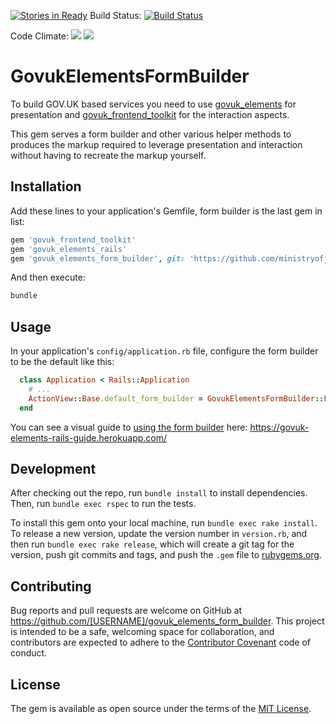 [![Stories in Ready](https://badge.waffle.io/ministryofjustice/govuk_elements_form_builder.png?label=ready&title=Ready)](https://waffle.io/ministryofjustice/govuk_elements_form_builder)
Build Status: [![Build Status](https://travis-ci.org/ministryofjustice/govuk_elements_form_builder.svg)](https://travis-ci.org/ministryofjustice/govuk_elements_form_builder)

Code Climate: <a href="https://codeclimate.com/github/ministryofjustice/govuk_elements_form_builder"><img src="https://codeclimate.com/github/ministryofjustice/govuk_elements_form_builder/badges/gpa.svg" /></a> <a href="https://codeclimate.com/github/ministryofjustice/govuk_elements_form_builder/coverage"><img src="https://codeclimate.com/github/ministryofjustice/govuk_elements_form_builder/badges/coverage.svg" /></a>
# GovukElementsFormBuilder

To build GOV.UK based services you need to use [govuk_elements](https://github.com/alphagov/govuk_elements) for presentation and [govuk_frontend_toolkit](https://github.com/alphagov/govuk_frontend_toolkit) for the interaction aspects.

This gem serves a form builder and other various helper methods to produces the markup required to leverage presentation and interaction without having to recreate the markup yourself.

## Installation

Add these lines to your application's Gemfile, form builder is the last gem in list:

```ruby
gem 'govuk_frontend_toolkit'
gem 'govuk_elements_rails'
gem 'govuk_elements_form_builder', git: 'https://github.com/ministryofjustice/govuk_elements_form_builder.git'
```

And then execute:

```sh
bundle
```

## Usage

In your application's `config/application.rb` file, configure the form builder to be the default like this:

```rb
  class Application < Rails::Application
    # ...
    ActionView::Base.default_form_builder = GovukElementsFormBuilder::FormBuilder
  end
```

You can see a visual guide to [using the form builder](https://govuk-elements-rails-guide.herokuapp.com/) here:
https://govuk-elements-rails-guide.herokuapp.com/

## Development

After checking out the repo, run `bundle install` to install dependencies. Then, run `bundle exec rspec` to run the tests.

To install this gem onto your local machine, run `bundle exec rake install`. To release a new version, update the version number in `version.rb`, and then run `bundle exec rake release`, which will create a git tag for the version, push git commits and tags, and push the `.gem` file to [rubygems.org](https://rubygems.org).

## Contributing

Bug reports and pull requests are welcome on GitHub at https://github.com/[USERNAME]/govuk_elements_form_builder. This project is intended to be a safe, welcoming space for collaboration, and contributors are expected to adhere to the [Contributor Covenant](contributor-covenant.org) code of conduct.


## License

The gem is available as open source under the terms of the [MIT License](http://opensource.org/licenses/MIT).
